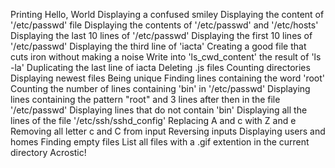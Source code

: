 Printing Hello, World
Displaying a confused smiley
Displaying the content of '/etc/passwd' file
Displaying the contents of '/etc/passwd' and '/etc/hosts'
Displaying the last 10 lines of '/etc/passwd'
Displaying the first 10 lines of '/etc/passwd'
Displaying the third line of 'iacta'
Creating a good file that cuts iron without making a noise
Write into 'ls_cwd_content' the result of 'ls -la'
Duplicating the last line of iacta
Deleting .js files
Counting directories
Displaying newest files
Being unique
Finding lines containing the word 'root'
Counting the number of lines containing 'bin' in '/etc/passwd'
Displaying lines containing the pattern "root" and 3 lines after then in the file '/etc/passwd'
Displaying lines that do not contain 'bin'
Displaying all the lines of the file '/etc/ssh/sshd_config'
Replacing A and c with Z and e
Removing all letter c and C from input
Reversing inputs
Displaying users and homes 
Finding empty files
List all files with a .gif extention in the current directory
Acrostic!
